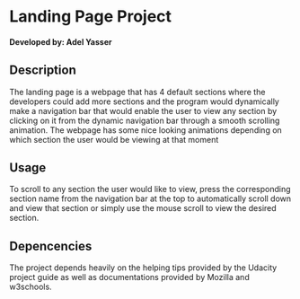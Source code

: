 # Landing Page Project
#### Developed by: Adel Yasser

## Description
<p>The landing page is a webpage that has 4 default sections where the developers could add more sections and the program would dynamically make a navigation bar that would enable the user to view any section by clicking on it from the dynamic navigation bar through a smooth scrolling animation.
The webpage has some nice looking animations depending on which section the user would be viewing at that moment </p>

##  Usage
<p>To scroll to any section the user would like to view, press the corresponding section name from the navigation bar at the top to automatically scroll down and view that section or simply use the mouse scroll to view the desired section.</p>

## Depencencies
<p>The project depends heavily on the helping tips provided by the Udacity project guide as well as documentations provided by Mozilla and w3schools.</p>